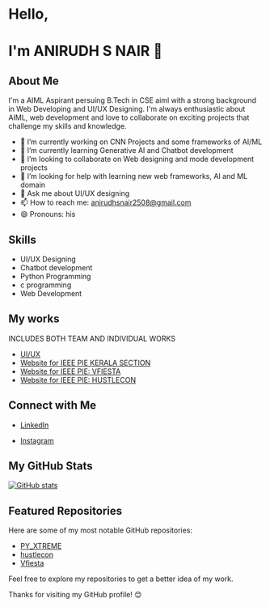 # Hello, 
# I'm ANIRUDH S NAIR 👋

## About Me

I'm a AIML Aspirant persuing B.Tech in CSE aiml with a strong background in Web Developing and UI/UX Designing. I'm always enthusiastic about AIML, web development and love to collaborate on exciting projects that challenge my skills and knowledge.

- 🔭 I’m currently working on  CNN Projects and some frameworks of AI/ML
- 🌱 I’m currently learning Generative AI and Chatbot development
- 👯 I’m looking to collaborate on Web designing and mode development projects
- 🤔 I’m looking for help with learning new web frameworks, AI and ML domain
- 💬 Ask me about UI/UX designing
- 📫 How to reach me: anirudhsnair2508@gmail.com
- 😄 Pronouns: his

## Skills

- UI/UX Designing
- Chatbot development
- Python Programming
- c programming
- Web Development

## My works
 INCLUDES BOTH TEAM AND INDIVIDUAL WORKS

- [UI/UX](https://www.figma.com/file/82QslAauShEVHyu7pr8vsh/ui-works?type=design&mode=design&t=eBBHMma16ozIDQ13-1 )
- [Website for IEEE PIE KERALA SECTION](https://pie.ieeekerala.org/ )
- [Website for IEEE PIE: VFIESTA]( https://v-fiesta2.0.pie.ieeekerala.org/index.html )
- [Website for IEEE PIE: HUSTLECON]( https://hustlecon.pie.ieeekerala.org/ )
  

## Connect with Me

- [LinkedIn](https://www.linkedin.com/in/anirudh-s-nair-8488371b0/)

- [Instagram](https://www.instagram.com/_ani.rx.udh_/)

## My GitHub Stats

[![GitHub stats](https://github-readme-stats.vercel.app/api?username=anirxudh&show_icons=true&theme=radical)](https://github.com/anirxudh)

## Featured Repositories

Here are some of my most notable GitHub repositories:

- [PY_XTREME](https://github.com/anirxudh/PY_XTREME)
- [hustlecon](https://github.com/anirxudh/hustlecon.github.io)
- [Vfiesta](https://github.com/anirxudh/Vfiesta/tree/main)

Feel free to explore my repositories to get a better idea of my work.

Thanks for visiting my GitHub profile! 😊
